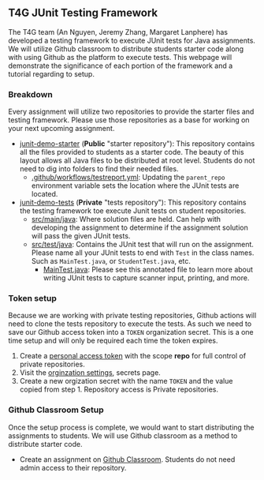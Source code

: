 ## T4G JUnit Testing Framework

The T4G team (An Nguyen, Jeremy Zhang, Margaret Lanphere) has developed a testing framework to execute JUnit tests for Java assignments. We will utilize Github classroom to distribute students starter code along with using Github as the platform to execute tests. This webpage will demonstrate the significance of each portion of the framework and a tutorial regarding to setup.

### Breakdown
Every assignment will utilize two repositories to provide the starter files and testing framework. Please use those repositories as a base for working on your next upcoming assignment.
- [junit-demo-starter](https://github.com/PisanA/junit-demo-starter) (**Public** "starter repository"): This repository contains all the files provided to students as a starter code. The beauty of this layout allows all Java files to be distributed at root level. Students do not need to dig into folders to find their needed files.
  - [.github/workflows/testreport.yml](https://github.com/PisanA/junit-demo-starter/blob/master/.github/workflows/testreport.yml): Updating the `parent_repo` environment variable sets the location where the JUnit tests are located.
- [junit-demo-tests](https://github.com/PisanA/junit-demo-tests) (**Private** "tests repository"): This repository contains the testing framework toe execute Junit tests on student repositories. 
  - [src/main/java](https://github.com/PisanA/junit-demo-tests/tree/master/src/main/java): Where solution files are held. Can help with developing the assignment to determine if the assignment solution will pass the given JUnit tests.
  - [src/test/java](https://github.com/PisanA/junit-demo-tests/tree/master/src/test/java): Contains the JUnit test that will run on the assignment. Please name all your JUnit tests to end with `Test` in the class names. Such as `MainTest.java`, or `StudentTest.java`, etc.
    - [MainTest.java](https://github.com/PisanA/junit-demo-tests/blob/master/src/test/java/MainTest.java): Please see this annotated file to learn more about writing JUnit tests to capture scanner input, printing, and more.

### Token setup
Because we are working with private testing repositories, Github actions will need to clone the tests repository to execute the tests. As such we need to save our Github access token into a `TOKEN` organization secret. This is a one time setup and will only be required each time the token expires.
1. Create a [personal access token](https://github.com/settings/tokens) with the scope **repo** for full control of private repositories.
2. Visit the [orginzation settings](https://docs.github.com/en/actions/security-guides/encrypted-secrets#creating-encrypted-secrets-for-an-organization), secrets page.
3. Create a new orgization secret with the name `TOKEN` and the value copied from step 1. Repository access is Private repositories.

### Github Classroom Setup
Once the setup process is complete, we would want to start distributing the assignments to students. We will use Github classroom as a method to distribute starter code. 
- Create an assignment on [Github Classroom](https://classroom.github.com/). Students do not need admin access to their repository.
